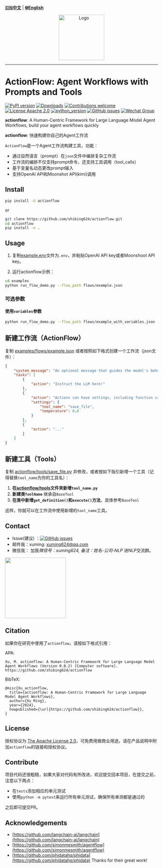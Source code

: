 [**🇨🇳中文**](https://github.com/shibing624/actionflow/blob/main/README.md) | [**🌐English**](https://github.com/shibing624/actionflow/blob/main/README_EN.md)

<div align="center">
  <a href="https://github.com/shibing624/actionflow">
    <img src="https://raw.githubusercontent.com/shibing624/actionflow/main/docs/logo.png" height="150" alt="Logo">
  </a>
</div>

-----------------

# ActionFlow: Agent Workflows with Prompts and Tools
[![PyPI version](https://badge.fury.io/py/actionflow.svg)](https://badge.fury.io/py/actionflow)
[![Downloads](https://static.pepy.tech/badge/actionflow)](https://pepy.tech/project/actionflow)
[![Contributions welcome](https://img.shields.io/badge/contributions-welcome-brightgreen.svg)](CONTRIBUTING.md)
[![License Apache 2.0](https://img.shields.io/badge/license-Apache%202.0-blue.svg)](LICENSE)
[![python_version](https://img.shields.io/badge/Python-3.5%2B-green.svg)](requirements.txt)
[![GitHub issues](https://img.shields.io/github/issues/shibing624/actionflow.svg)](https://github.com/shibing624/actionflow/issues)
[![Wechat Group](https://img.shields.io/badge/wechat-group-green.svg?logo=wechat)](#Contact)


**actionflow**: A Human-Centric Framework for Large Language Model Agent Workflows, build your agent workflows quickly

**actionflow**: 快速构建你自己的Agent工作流

`ActionFlow`是一个Agent工作流构建工具，功能：

- 通过自然语言（prompt）在`json`文件中编排复杂工作流
- 工作流的编排不仅支持prompt命令，还支持工具调用（tool_calls）
- 基于变量名动态更改prompt输入
- 支持OpenAI API和Moonshot API(kimi)调用

## Install

```bash
pip install -U actionflow
```

or

```bash
git clone https://github.com/shibing624/actionflow.git
cd actionflow
pip install -e .
```

## Usage

1. 复制[example.env](https://github.com/shibing624/actionflow/blob/main/example.env)文件为`.env`，并粘贴OpenAI API key或者Moonshoot API key。

2. 运行actionflow示例：

```bash
cd examples
python run_flow_demo.py --flow_path flows/example.json
```
### 可选参数

#### 使用`variables`参数

```bash
python run_flow_demo.py --flow_path flows/example_with_variables.json --variables 'market=college students' 'price_point=$50'
```


## 新建工作流（ActionFlow）

复制 [examples/flows/example.json](https://github.com/shibing624/actionflow/blob/main/examples/flows/example.json) 或者按照如下格式创建一个工作流（json文件）：

```json
{
    "system_message": "An optional message that guides the model's behavior.",
    "tasks": [
        {
            "action": "Instruct the LLM here!"
        },
        {
            "action": "Actions can have settings, including function calls and temperature, like so:",
            "settings": {
                "tool_name": "save_file",
                "temperature": 0.8
            }
        },
        {
            "action": "..."
        }
    ]
}
```

## 新建工具（Tools）

复制 [actionflow/tools/save_file.py](https://github.com/shibing624/actionflow/blob/main/actionflow/tools/save_file.py) 并修改，或者按如下指引新增一个工具（记得替换`tool_name`为你的工具名）：
1. **在[actionflow/tools](https://github.com/shibing624/actionflow/tree/main/actionflow/tools)文件夹新增`tool_name.py`**
2. **新建类`ToolName`** 继承自`BaseTool`
3. **在类中新增`get_definition()`和`execute()`方法**，具体参考`BaseTool`

这样，你就可以在工作流中使用新增的`tool_name`工具。 

## Contact

- Issue(建议)
  ：[![GitHub issues](https://img.shields.io/github/issues/shibing624/actionflow.svg)](https://github.com/shibing624/actionflow/issues)
- 邮件我：xuming: xuming624@qq.com
- 微信我： 加我*微信号：xuming624, 备注：姓名-公司-NLP* 进NLP交流群。

<img src="https://github.com/shibing624/actionflow/blob/main/docs/wechat.jpeg" width="200" />

## Citation

如果你在研究中使用了`actionflow`，请按如下格式引用：

APA:

```
Xu, M. actionflow: A Human-Centric Framework for Large Language Model Agent Workflows (Version 0.0.2) [Computer software]. https://github.com/shibing624/actionflow
```

BibTeX:

```
@misc{Xu_actionflow,
  title={actionflow: A Human-Centric Framework for Large Language Model Agent Workflows},
  author={Xu Ming},
  year={2024},
  howpublished={\url{https://github.com/shibing624/actionflow}},
}
```

## License

授权协议为 [The Apache License 2.0](/LICENSE)，可免费用做商业用途。请在产品说明中附加`actionflow`的链接和授权协议。

## Contribute

项目代码还很粗糙，如果大家对代码有所改进，欢迎提交回本项目，在提交之前，注意以下两点：

- 在`tests`添加相应的单元测试
- 使用`python -m pytest`来运行所有单元测试，确保所有单测都是通过的

之后即可提交PR。

## Acknowledgements 

- [https://github.com/langchain-ai/langchain](https://github.com/langchain-ai/langchain)
- [https://github.com/simonmesmith/agentflow](https://github.com/simonmesmith/agentflow)
- [https://github.com/phidatahq/phidata](https://github.com/phidatahq/phidata)
Thanks for their great work!
